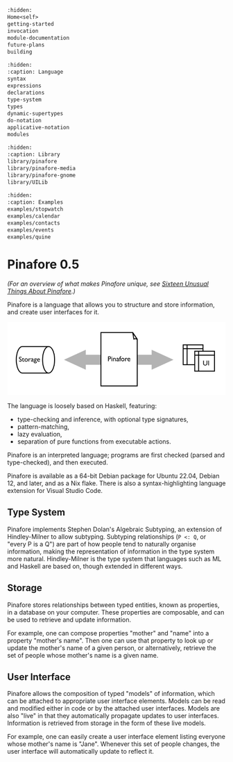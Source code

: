 ```{toctree}
:hidden:
Home<self>
getting-started
invocation
module-documentation
future-plans
building
```
```{toctree}
:hidden:
:caption: Language
syntax
expressions
declarations
type-system
types
dynamic-supertypes
do-notation
applicative-notation
modules
```
```{toctree}
:hidden:
:caption: Library
library/pinafore
library/pinafore-media
library/pinafore-gnome
library/UILib
```
```{toctree}
:hidden:
:caption: Examples
examples/stopwatch
examples/calendar
examples/contacts
examples/events
examples/quine
```
# Pinafore 0.5

*(For an overview of what makes Pinafore unique, see [Sixteen Unusual Things About Pinafore](https://semantic.org/post/sixteen-unusual-things-about-pinafore/).)*

Pinafore is a language that allows you to structure and store information, and create user interfaces for it.

![Information](img/information.png)

The language is loosely based on Haskell, featuring:

* type-checking and inference, with optional type signatures,
* pattern-matching,
* lazy evaluation,
* separation of pure functions from executable actions.

Pinafore is an interpreted language; programs are first checked (parsed and type-checked), and then executed.

Pinafore is available as a 64-bit Debian package for Ubuntu 22.04, Debian 12, and later, and as a Nix flake.
There is also a syntax-highlighting language extension for Visual Studio Code.

## Type System

Pinafore implements Stephen Dolan's Algebraic Subtyping, an extension of Hindley-Milner to allow subtyping.
Subtyping relationships (`P <: Q`, or "every P is a Q") are part of how people tend to naturally organise information,
making the representation of information in the type system more natural.
Hindley-Milner is the type system that languages such as ML and Haskell are based on, though extended in different ways.

## Storage

Pinafore stores relationships between typed entities, known as properties, in a database on your computer.
These properties are composable, and can be used to retrieve and update information.

For example, one can compose properties "mother" and "name" into a property "mother's name".
Then one can use that property to look up or update the mother's name of a given person,
or alternatively, retrieve the set of people whose mother's name is a given name.

## User Interface

Pinafore allows the composition of typed "models" of information, which can be attached to appropriate user interface elements.
Models can be read and modified either in code or by the attached user interfaces.
Models are also "live" in that they automatically propagate updates to user interfaces.
Information is retrieved from storage in the form of these live models.

For example, one can easily create a user interface element listing everyone whose mother's name is "Jane".
Whenever this set of people changes, the user interface will automatically update to reflect it.
